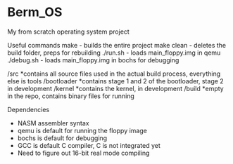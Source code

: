 # Berm_OS
My from scratch operating system project

Useful commands
make - builds the entire project
make clean - deletes the build folder, preps for rebuilding
./run.sh - loads main_floppy.img in qemu
./debug.sh - loads main_floppy.img in bochs for debugging

/src
  *contains all source files used in the actual build process, everything else is tools
  /bootloader
    *contains stage 1 and 2 of the bootloader, stage 2 in development
  /kernel
    *contains the kernel, in development
/build
  *empty in the repo, contains binary files for running

  Dependencies
  - NASM assembler syntax
  - qemu is default for running the floppy image
  - bochs is default for debugging
  - GCC is default C compiler, C is not integrated yet
  - Need to figure out 16-bit real mode compiling
